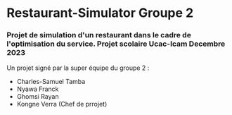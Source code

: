 # Restaurant-Simulator Groupe 2

### Projet de simulation d'un restaurant dans le cadre de l'optimisation du service. Projet scolaire Ucac-Icam Decembre 2023

Un projet signé par la super équipe du groupe 2 :

- Charles-Samuel Tamba
- Nyawa Franck
- Ghomsi Rayan
- Kongne Verra (Chef de prrojet)
